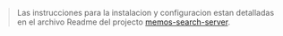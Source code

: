 > Las instrucciones para la instalacion y configuracion estan detalladas en el archivo Readme del projecto [memos-search-server](https://bitbucket.org/tfg-workspace/memos-search-server/src/main/README.md).